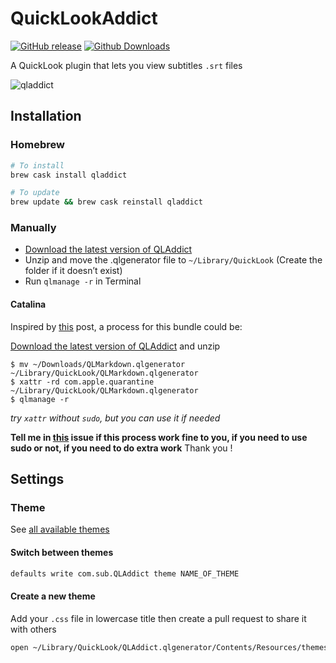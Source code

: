 # QuickLookAddict
[![GitHub release](https://img.shields.io/github/release/tattali/QLAddict.svg)](https://github.com/tattali/QLAddict/releases/latest)
[![Github Downloads](https://img.shields.io/github/downloads/tattali/QLAddict/total.svg)](https://github.com/tattali/QLAddict/releases/latest)

A QuickLook plugin that lets you view subtitles `.srt` files

![qladdict](https://user-images.githubusercontent.com/10502887/29235459-4c4e6bce-7eff-11e7-8417-b8f9d3415b9d.png)

## Installation

### Homebrew
```bash
# To install
brew cask install qladdict

# To update
brew update && brew cask reinstall qladdict
```

### Manually

- [Download the latest version of QLAddict](https://github.com/tattali/QLAddict/releases/latest)
- Unzip and move the .qlgenerator file to `~/Library/QuickLook` (Create the folder if it doesn’t exist)
- Run `qlmanage -r` in Terminal

#### Catalina

Inspired by [this](https://github.com/sindresorhus/quick-look-plugins/issues/115#issuecomment-547334394) post, a process for this bundle could be:

[Download the latest version of QLAddict](https://github.com/tattali/QLAddict/releases/latest) and unzip
```
$ mv ~/Downloads/QLMarkdown.qlgenerator ~/Library/QuickLook/QLMarkdown.qlgenerator
$ xattr -rd com.apple.quarantine  ~/Library/QuickLook/QLMarkdown.qlgenerator
$ qlmanage -r
```
_try `xattr` without `sudo`, but you can use it if needed_

**Tell me in [this](https://github.com/tattali/QLAddict/issues/6) issue if this process work fine to you, if you need to use sudo or not, if you need to do extra work**
Thank you !

## Settings

### Theme

See [all available themes](available-themes.md)

#### Switch between themes

```bash
defaults write com.sub.QLAddict theme NAME_OF_THEME
```

#### Create a new theme

Add your `.css` file in lowercase title then create a pull request to share it with others

```bash
open ~/Library/QuickLook/QLAddict.qlgenerator/Contents/Resources/themes/
```
